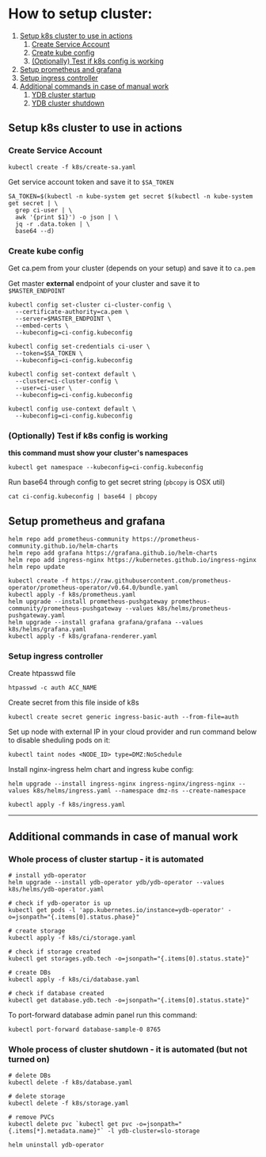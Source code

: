 # How to setup cluster:

1. [Setup k8s cluster to use in actions](#setup-k8s)
   1. [Create Service Account](#create-sa)
   2. [Create kube config](#create-k8s-conf)
   3. [(Optionally) Test if k8s config is working](#test-k8s-conf)
2. [Setup prometheus and grafana](#prom-grafana)
3. [Setup ingress controller](#setup-ingress)
4. [Additional commands in case of manual work](#manual)
   1. [YDB cluster startup](#manual-startup)
   2. [YDB cluster shutdown](#manual-shutdown)

<a name="setup-k8s"></a>

## Setup k8s cluster to use in actions

<a name="create-sa"></a>

### Create Service Account

`kubectl create -f k8s/create-sa.yaml`

Get service account token and save it to `$SA_TOKEN`

```
SA_TOKEN=$(kubectl -n kube-system get secret $(kubectl -n kube-system get secret | \
  grep ci-user | \
  awk '{print $1}') -o json | \
  jq -r .data.token | \
  base64 --d)
```

<a name="create-k8s-conf"></a>

### Create kube config

Get ca.pem from your cluster (depends on your setup) and save it to `ca.pem`

Get master **external** endpoint of your cluster and save it to `$MASTER_ENDPOINT`

```
kubectl config set-cluster ci-cluster-config \
  --certificate-authority=ca.pem \
  --server=$MASTER_ENDPOINT \
  --embed-certs \
  --kubeconfig=ci-config.kubeconfig

kubectl config set-credentials ci-user \
  --token=$SA_TOKEN \
  --kubeconfig=ci-config.kubeconfig

kubectl config set-context default \
  --cluster=ci-cluster-config \
  --user=ci-user \
  --kubeconfig=ci-config.kubeconfig

kubectl config use-context default \
  --kubeconfig=ci-config.kubeconfig
```

<a name="test-k8s-conf"></a>

### (Optionally) Test if k8s config is working

**this command must show your cluster's namespaces**

```
kubectl get namespace --kubeconfig=ci-config.kubeconfig
```

Run base64 through config to get secret string (`pbcopy` is OSX util)

```
cat ci-config.kubeconfig | base64 | pbcopy
```

<a name="prom-grafana"></a>

## Setup prometheus and grafana

```
helm repo add prometheus-community https://prometheus-community.github.io/helm-charts
helm repo add grafana https://grafana.github.io/helm-charts
helm repo add ingress-nginx https://kubernetes.github.io/ingress-nginx
helm repo update

kubectl create -f https://raw.githubusercontent.com/prometheus-operator/prometheus-operator/v0.64.0/bundle.yaml
kubectl apply -f k8s/prometheus.yaml
helm upgrade --install prometheus-pushgateway prometheus-community/prometheus-pushgateway --values k8s/helms/prometheus-pushgateway.yaml
helm upgrade --install grafana grafana/grafana --values k8s/helms/grafana.yaml
kubectl apply -f k8s/grafana-renderer.yaml
```

<a name="setup-ingress"></a>

### Setup ingress controller

Create htpasswd file

```
htpasswd -c auth ACC_NAME
```

Create secret from this file inside of k8s

```
kubectl create secret generic ingress-basic-auth --from-file=auth
```

Set up node with external IP in your cloud provider and run command below to disable sheduling pods on it:

```
kubectl taint nodes <NODE_ID> type=DMZ:NoSchedule
```

Install nginx-ingress helm chart and ingress kube config:

```
helm upgrade --install ingress-nginx ingress-nginx/ingress-nginx --values k8s/helms/ingress.yaml --namespace dmz-ns --create-namespace

kubectl apply -f k8s/ingress.yaml
```

<hr>

<a name="manual"></a>

## Additional commands in case of manual work

<a name="manual-startup"></a>

### Whole process of cluster startup - it is automated

```
# install ydb-operator
helm upgrade --install ydb-operator ydb/ydb-operator --values k8s/helms/ydb-operator.yaml

# check if ydb-operator is up
kubectl get pods -l 'app.kubernetes.io/instance=ydb-operator' -o=jsonpath="{.items[0].status.phase}"

# create storage
kubectl apply -f k8s/ci/storage.yaml

# check if storage created
kubectl get storages.ydb.tech -o=jsonpath="{.items[0].status.state}"

# create DBs
kubectl apply -f k8s/ci/database.yaml

# check if database created
kubectl get database.ydb.tech -o=jsonpath="{.items[0].status.state}"
```

To port-forward database admin panel run this command:

```
kubectl port-forward database-sample-0 8765
```

<a name="manual-shutdown"></a>

### Whole process of cluster shutdown - it is automated (but not turned on)

```
# delete DBs
kubectl delete -f k8s/database.yaml

# delete storage
kubectl delete -f k8s/storage.yaml

# remove PVCs
kubectl delete pvc `kubectl get pvc -o=jsonpath="{.items[*].metadata.name}"` -l ydb-cluster=slo-storage

helm uninstall ydb-operator
```
